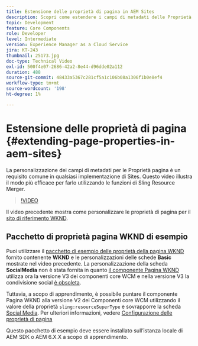 ```yaml
---
title: Estensione delle proprietà di pagina in AEM Sites
description: Scopri come estendere i campi di metadati delle Proprietà pagina in Adobe Experience Manager Sites. Questo video illustra il modo più efficace per farlo utilizzando le funzioni di Sling Resource Merger.
topic: Development
feature: Core Components
role: Developer
level: Intermediate
version: Experience Manager as a Cloud Service
jira: KT-243
thumbnail: 25173.jpg
doc-type: Technical Video
exl-id: 500f4e07-2686-42a2-8e44-d96dde02a112
duration: 488
source-git-commit: 48433a5367c281cf5a1c106b08a1306f1b0e8ef4
workflow-type: tm+mt
source-wordcount: '198'
ht-degree: 1%

---
```


# Estensione delle proprietà di pagina {#extending-page-properties-in-aem-sites}

La personalizzazione dei campi di metadati per le Proprietà pagina è un requisito comune in qualsiasi implementazione di Sites. Questo video illustra il modo più efficace per farlo utilizzando le funzioni di Sling Resource Merger.

>[!VIDEO](https://video.tv.adobe.com/v/25173?quality=12&learn=on)

Il video precedente mostra come personalizzare le proprietà di pagina per il [sito di riferimento WKND](https://github.com/adobe/aem-guides-wknd).

## Pacchetto di proprietà pagina WKND di esempio

Puoi utilizzare il [pacchetto di esempio delle proprietà della pagina WKND](./assets/WKND-PageProperties-Example-Dialog-1.0.zip) fornito contenente **WKND** e le personalizzazioni delle schede **Basic** mostrate nel video precedente. La personalizzazione della scheda **SocialMedia** non è stata fornita in quanto [il componente Pagina WKND](https://github.com/adobe/aem-guides-wknd/blob/main/ui.apps/src/main/content/jcr_root/apps/wknd/components/page/.content.xml#L5) utilizza ora la versione V3 dei componenti core WCM e nella versione V3 la condivisione social [è obsoleta](https://github.com/adobe/aem-core-wcm-components/pull/1930).

Tuttavia, a scopo di apprendimento, è possibile puntare il componente Pagina WKND alla versione V2 dei Componenti core WCM utilizzando il valore della proprietà `sling:resourceSuperType` e sovrapporre la scheda [Social Media](https://github.com/adobe/aem-core-wcm-components/blob/main/content/src/content/jcr_root/apps/core/wcm/components/page/v2/page/_cq_dialog/.content.xml#L95). Per ulteriori informazioni, vedere [Configurazione delle proprietà di pagina](https://experienceleague.adobe.com/docs/experience-manager-65/developing/extending-aem/page-properties-views.html#configuring-your-page-properties)

Questo pacchetto di esempio deve essere installato sull’istanza locale di AEM SDK o AEM 6.X.X a scopo di apprendimento.
